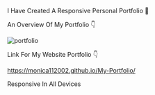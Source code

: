 I Have Created A Responsive Personal Portfolio 📝

An Overview Of My Portfolio 👇


![portfolio](https://github.com/Monica112002/My-Portfolio/assets/113972657/e3c67956-0798-460e-92fb-736e0890079e)


Link For My Website Portfolio 👇

 https://monica112002.github.io/My-Portfolio/

 Responsive In All Devices
